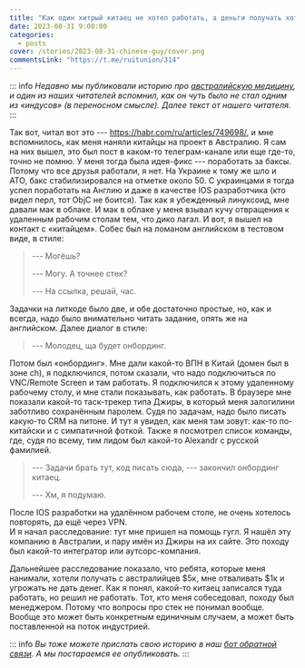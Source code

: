 ```yaml
---
title: "Как один хитрый китаец не хотел работать, а деньги получать хотел"
date: 2023-08-31 9:00:00
categories:
  - posts
cover: /stories/2023-08-31-chinese-guy/cover.png
commentsLink: "https://t.me/ruitunion/314"
---
```


::: info
_Недавно мы публиковали историю про
[австралийскую медицину](https://ruitunion.org/posts/2023-07-24-australian-story),
и один из наших читателей вспомнил, как он чуть было не стал одним из «индусов»
(в переносном смысле). Далее текст от нашего читателя._
:::

Так вот, читал вот это --- https://habr.com/ru/articles/749698/, и мне
вспомнилось, как меня наняли китайцы на проект в Австралию. Я сам на них вышел,
это был пост в каком-то телеграм-канале или еще где-то, точно не помню. У меня
тогда была идея-фикс --- поработать за баксы. Потому что все друзья работали, я
нет. На Украине к тому же шло и АТО, бакс стабилизировался на отметке около 50.
С украинцами я тогда успел поработать на Англию и даже в качестве IOS
разработчика (кто видел перл, тот ObjC не боится). Так как я убежденный
линуксоид, мне давали мак в облаке. И мак в облаке у меня взывал кучу отвращения
к удаленным рабочим столам тем, что дико лагал. И вот, я вышел на контакт с
«китайцем». Собес был на ломаном английском в тестовом виде, в стиле:

> --- Могёшь?
>
> --- Могу. А точнее стек?
>
> --- На ссылка, решай, час.

Задачки на литкоде было две, и обе достаточно простые, но, как и всегда, надо
было внимательно читать задание, опять же на английском. Далее диалог в стиле:

> --- Молодец, ща будет онбординг.

Потом был «онбординг». Мне дали какой-то ВПН в Китай (домен был в зоне ch), я
подключился, потом сказали, что надо подключиться по VNC/Remote Screen и там
работать. Я подключился к этому удаленному рабочему столу, и мне стали
показывать, как работать. В браузере мне показали какой-то таск-трекер типа
Джиры, в который меня залогилини заботливо сохранённым паролем. Судя по задачам,
надо было писать какую-то CRM на питоне. И тут я увидел, как меня там зовут:
как-то по-китайски и с симпатичной фоткой. Также я посмотрел список команды,
где, судя по всему, тим лидом был какой-то Alexandr c русской фамилией.

> --- Задачи брать тут, код писать сюда, --- закончил онбординг китаец.
>
> --- Хм, я подумаю.

После IOS разработки на удалённом рабочем столе, не очень хотелось повторять, да
ещё через VPN.\
И я начал расследование: тут мне пришел на помощь гугл. Я нашёл эту компанию в
Австралии, и пару имён из Джиры на их сайте. Это походу был какой-то интегратор
или аутсорс-компания.

Дальнейшее расследование показало, что ребята, которые меня нанимали, хотели
получать с австралийцев \$5к, мне отваливать \$1к и угрожать не дать денег. Как
я понял, какой-то китаец записался туда работать, но решил не работать. Тот, кто
меня собеседовал, походу был менеджером. Потому что вопросы про стек не понимал
вообще. Вообще это может быть конкретным единичным случаем, а может быть
поставленной на поток индустрией.

::: info
_Вы тоже можете прислать свою историю в наш
[бот обратной связи](http://@itunion_feedback_bot). А мы постараемся ее
опубликовать._
:::
